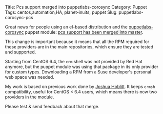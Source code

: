 Title: Pcs support merged into puppetlabs-corosync
Category: Puppet
Tags: centos,automation,HA, planet-inuits, puppet
Slug: puppetlabs-corosync-pcs

Great news for people using an el-based distribution and the [puppetlabs-corosync](https://github.com/puppetlabs/puppetlabs-corosync)
puppet module: [pcs support has been merged into master](https://github.com/puppetlabs/puppetlabs-corosync/pull/64).

This change is important because it means that all the RPM required for these providers are in the main repositories, which ensure they are tested and supported.

Starting from CentOS 6.4, the `crm` shell was not provided by Red Hat anymore, but the puppet module was using that package in its only provider for custom types. Downloading a RPM from a Suse developer's personal web space was needed.

My work is based on previous work done by [Joshua Hoblitt](https://github.com/jhoblitt). It keeps `crmsh` compatibility, useful for CentOS < 6.4 users, which means there is now two providers in the module.

Please test & send feedback about that merge.
